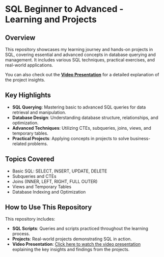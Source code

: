 # SQL Beginner to Advanced - Learning and Projects

## Overview

This repository showcases my learning journey and hands-on projects in SQL, covering essential and advanced concepts in database querying and management. It includes various SQL techniques, practical exercises, and real-world applications. 

You can also check out the **[Video Presentation](https://www.youtube.com/watch?v=uUeUPYtCZrc)** for a detailed explanation of the project insights.

## Key Highlights

- **SQL Querying**: Mastering basic to advanced SQL queries for data retrieval and manipulation.
- **Database Design**: Understanding database structure, relationships, and optimization.
- **Advanced Techniques**: Utilizing CTEs, subqueries, joins, views, and temporary tables.
- **Practical Projects**: Applying concepts in projects to solve business-related problems.

## Topics Covered

- Basic SQL: SELECT, INSERT, UPDATE, DELETE
- Subqueries and CTEs
- Joins (INNER, LEFT, RIGHT, FULL OUTER)
- Views and Temporary Tables
- Database Indexing and Optimization

## How to Use This Repository

This repository includes:
- **SQL Scripts**: Queries and scripts practiced throughout the learning process.
- **Projects**: Real-world projects demonstrating SQL in action.
- **Video Presentation**: [Click here to watch the video presentation](https://www.youtube.com/watch?v=uUeUPYtCZrc) explaining the key insights and findings from the projects.
